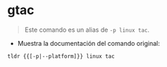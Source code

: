 # gtac

> Este comando es un alias de `-p linux tac`.

- Muestra la documentación del comando original:

`tldr {{[-p|--platform]}} linux tac`
